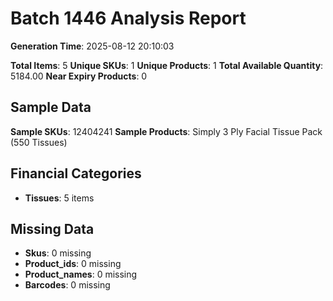 # Batch 1446 Analysis Report

**Generation Time**: 2025-08-12 20:10:03

**Total Items**: 5
**Unique SKUs**: 1
**Unique Products**: 1
**Total Available Quantity**: 5184.00
**Near Expiry Products**: 0

## Sample Data
**Sample SKUs**: 12404241
**Sample Products**: Simply 3 Ply Facial Tissue Pack (550 Tissues)

## Financial Categories
- **Tissues**: 5 items

## Missing Data
- **Skus**: 0 missing
- **Product_ids**: 0 missing
- **Product_names**: 0 missing
- **Barcodes**: 0 missing
